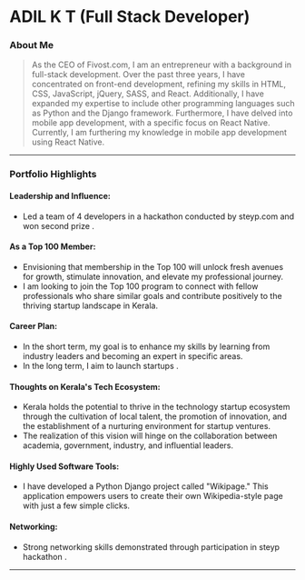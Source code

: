 # ADIL K T (Full Stack Developer)

### About Me

> As the CEO of Fivost.com, I am an entrepreneur with a background in full-stack development. Over the past three years, I have concentrated on front-end development, refining my skills in HTML, CSS, JavaScript, jQuery, SASS, and React. Additionally, I have expanded my expertise to include other programming languages such as Python and the Django framework. Furthermore, I have delved into mobile app development, with a specific focus on React Native. Currently, I am furthering my knowledge in mobile app development using React Native.

---

### Portfolio Highlights

#### Leadership and Influence:

- Led a team of 4 developers in a hackathon conducted by steyp.com and won second prize .

#### As a Top 100 Member:

- Envisioning that membership in the Top 100 will unlock fresh avenues for growth, stimulate innovation, and elevate my professional journey.
- I am looking to join the Top 100 program to connect with fellow professionals who share similar goals and contribute positively to the thriving startup landscape in Kerala.

#### Career Plan:

- In the short term, my goal is to enhance my skills by learning from industry leaders and becoming an expert in specific areas.
- In the long term, I aim to launch startups .

#### Thoughts on Kerala's Tech Ecosystem:

- Kerala holds the potential to thrive in the technology startup ecosystem through the cultivation of local talent, the promotion of innovation, and the establishment of a nurturing environment for startup ventures.
- The realization of this vision will hinge on the collaboration between academia, government, industry, and influential leaders.

#### Highly Used Software Tools:

- I have developed a Python Django project called "Wikipage." This application empowers users to create their own Wikipedia-style page with just a few simple clicks.


#### Networking:

- Strong networking skills demonstrated through participation in steyp hackathon .

---
